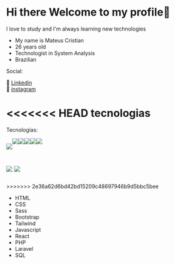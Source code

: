 <link href="./style.css" rel="stylesheet"></link>

<h1>Hi there Welcome to my profile👋</h1>

<p>I love to study and I'm always learning new technologies</p>

<ul>
   <li>My name is Mateus Cristian</li>
   <li>26 years old</li>
   <li>Technologist in System Analysis</li>
   <li>Brazilian</li>
</ul>


<p>Social:</p>

💼 [Linkedin]()<br>
📸 [instagram]()

<<<<<<< HEAD
tecnologias
=======
Tecnologias:


<div style="display:flex;">


![]("https://cdn.jsdelivr.net/gh/devicons/devicon/icons/html5/html5-original.svg")

<img   src="https://cdn.jsdelivr.net/gh/devicons/devicon/icons/css3/css3-original.svg" />


<img  src="https://cdn.jsdelivr.net/gh/devicons/devicon/icons/sass/sass-original.svg" />


          
<img  src="https://cdn.jsdelivr.net/gh/devicons/devicon/icons/javascript/javascript-original.svg" />


<img  src="https://cdn.jsdelivr.net/gh/devicons/devicon/icons/react/react-original.svg" />



<img src="https://cdn.jsdelivr.net/gh/devicons/devicon/icons/mysql/mysql-original-wordmark.svg" />
          
</div>

<div style="display:flex;gap:0 5px;margin:30px 0;">

<img src="https://cdn.jsdelivr.net/gh/devicons/devicon/icons/php/php-original.svg" />

<img src="https://cdn.jsdelivr.net/gh/devicons/devicon/icons/laravel/laravel-plain.svg" />

</div>
>>>>>>> 2e36a62d6bd42bd15209c48697946b9d5bbc5bee

<ul>
<li>HTML</li>
<li>CSS</li>
<li>Sass</li>
<li>Bootstrap</li>
<li>Tailwind</li>
<li>Javascript</li>
<li>React</li>
<li>PHP</li>
<li>Laravel</li>
<li>SQL</li>
</ul>





